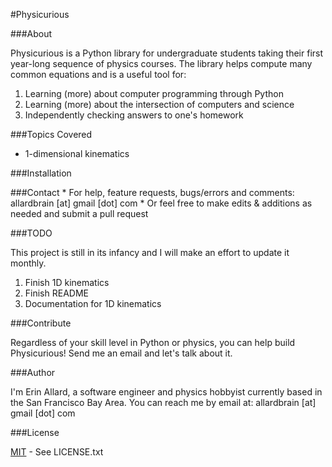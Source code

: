 #Physicurious

###About

Physicurious is a Python library for undergraduate students taking their first year-long sequence of physics courses. The library helps compute many common equations and is a useful tool for:

1. Learning (more) about computer programming through Python
2. Learning (more) about the intersection of computers and science
3. Independently checking answers to one's homework

###Topics Covered

- 1-dimensional kinematics

###Installation

###Contact
	* For help, feature requests, bugs/errors and comments: allardbrain [at] gmail [dot] com
	* Or feel free to make edits & additions as needed and submit a pull request

###TODO

This project is still in its infancy and I will make an effort to update it monthly.

1. Finish 1D kinematics
2. Finish README
3. Documentation for 1D kinematics

###Contribute

Regardless of your skill level in Python or physics, you can help build Physicurious! Send me an email and let's talk about it.

###Author

I'm Erin Allard, a software engineer and physics hobbyist currently based in the San Francisco Bay Area. You can reach me by email at: allardbrain [at] gmail [dot] com

###License

[MIT](https://opensource.org/licenses/MIT) - See LICENSE.txt